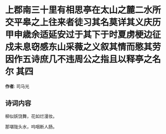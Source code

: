 # 上郡南三十里有相思亭在太山之麓二水所交平皋之上往来者徒习其名莫详其义庆历甲申歳余适延安过于其下于时夏虏梗边征戍未息窃感东山采薇之义叙其情而愍其劳因作五诗庶几不违周公之指且以释亭之名尔  其四

**作者**: 司马光

## 诗词内容

柳似妖饶舞，花如烂漫妆。

那堪陇头水，呜咽断人肠。

